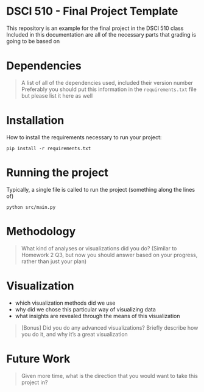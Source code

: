 # DSCI 510 - Final Project Template  

This repository is an example for the final project in the DSCI 510 class  
Included in this documentation are all of the necessary parts that grading is going to be based on  

# Dependencies

> A list of all of the dependencies used, included their version number  
Preferably you should put this information in the `requirements.txt` file but please list it here as well  

# Installation

How to install the requirements necessary to run your project:  

```
pip install -r requirements.txt
```

# Running the project

Typically, a single file is called to run the project (something along the lines of)  

```
python src/main.py
```

# Methodology

> What kind of analyses or visualizations did you do? (Similar to Homework 2 Q3, but now you should answer based on your progress, rather than just your plan)  


# Visualization

- which visualization methods did we use
- why did we chose this particular way of visualizing data
- what insights are revealed through the means of this visualization

> [Bonus] Did you do any advanced visualizations? Briefly describe how you do it, and why it’s a great visualization  

# Future Work

> Given more time, what is the direction that you would want to take this project in?  
